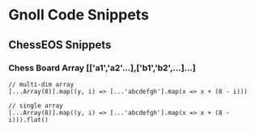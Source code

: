 # Gnoll Code Snippets

## ChessEOS Snippets

### Chess Board Array [['a1','a2'...],['b1','b2',...]...]

```
// multi-dim array
[...Array(8)].map((y, i) => [...'abcdefgh'].map(x => x + (8 - i)))

// single array
[...Array(8)].map((y, i) => [...'abcdefgh'].map(x => x + (8 - i))).flat()
```
